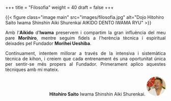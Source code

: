 +++
title = "Filosofia"
weight = 40
draft = false
+++

{{< figure class="image main" src="images/filosofia.jpg" alt="Dojo Hitohiro Saito Iwama Shinshin Aiki Shurenkai AIKIDO DENTO IWAMA RYU" >}}
<div style="text-align: justify">
  Amb l'<strong>Aikido</strong> d'<strong>Iwama</strong>
  preservem i compartim la gran influència del meu pare <strong>Morihiro</strong>, mentre seguim fidels a l'herència tècnica i espiritual deixades pel Fundador <strong>Morihei Ueshiba</strong>.

  Contínuament, intentem millorar a través de la intensiva i sistemàtica tècnica de kihon, i creiem que cada entrenament és una oportunitat única per sentir-se més propers al Fundador. Primerament aplico aquestes tècniques amb mi mateix.

  <p style="text-align:right">
    <strong>Hitohiro Saito</strong> Iwama Shinshin Aiki Shurenkai.
    <img src="images/inst-saito.png" height="60" width="60" alt="Aikido Hitohiro Saito">
  </p>
</div>
